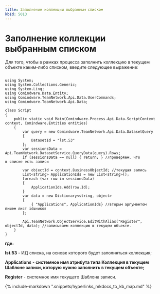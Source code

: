 ```yaml
---
title: Заполнение коллекции выбранным списком
kbId: 5013
---
```


# Заполнение коллекции выбранным списком

Для того, чтобы в рамках процесса заполнить коллекцию в текущем объекте каким-либо списком, введите следующее выражение:

```

using System;
using System.Collections.Generic;
using System.Linq;
using Comindware.Data.Entity;
using Comindware.TeamNetwork.Api.Data.UserCommands;
using Comindware.TeamNetwork.Api.Data;

class Script
{
    public static void Main(Comindware.Process.Api.Data.ScriptContext context, Comindware.Entities entities)
    {     
        var query = new Comindware.TeamNetwork.Api.Data.DatasetQuery
        {
            DatasetId = "lst.53"
        };
        var sessionsData = Api.TeamNetwork.DatasetService.QueryData(query).Rows;
        if (sessionsData == null) { return; } //проверяем, что в списке есть записи
        
        var objectId = context.BusinessObjectId; //текущая запись
        List<string> ApplicationIds = new List<string>();
        foreach (var row in sessionsData) 
        {
            ApplicationIds.Add(row.Id);
        }
        var data = new Dictionary<string, object>
        {
            { "Applications", ApplicationIds} //вторым аргументом пишем лист idшников
        };
        
        Api.TeamNetwork.ObjectService.EditWithAlias("Register", objectId, data); //записываем коллекцию в текущем объекте.
    }
}

```

**где:**

**lst.53** - ИД списка, на основе которого будет заполняться коллекция;

**Applications** - **системное имя атрибута типа Коллекция в текущем Шаблоне записи, которую нужно заполнить в текущем объекте;**

**Register** - системное имя текущего Шаблона записи.

{% include-markdown ".snippets/hyperlinks_mkdocs_to_kb_map.md" %}

